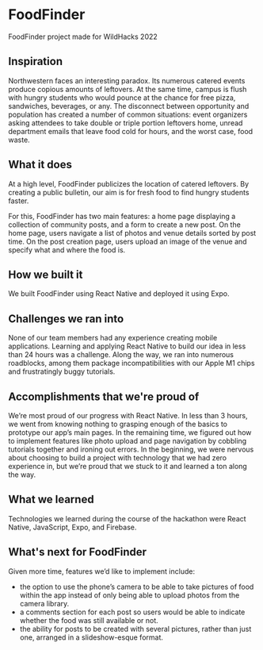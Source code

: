 # FoodFinder

FoodFinder project made for WildHacks 2022


## Inspiration

Northwestern faces an interesting paradox. Its numerous catered events produce copious amounts of leftovers. At the same time, campus is flush with hungry students who would pounce at the chance for free pizza, sandwiches, beverages, or any. The disconnect between opportunity and population has created a number of common situations: event organizers asking attendees to take double or triple portion leftovers home, unread department emails that leave food cold for hours, and the worst case, food waste.

## What it does

At a high level, FoodFinder publicizes the location of catered leftovers. By creating a public bulletin, our aim is for fresh food to find hungry students faster. 

For this, FoodFinder has two main features: a home page displaying a collection of community posts, and a form to create a new post. On the home page, users navigate a list of photos and venue details sorted by post time. On the post creation page, users upload an image of the venue and specify what and where the food is.

## How we built it

We built FoodFinder using React Native and deployed it using Expo.

## Challenges we ran into

None of our team members had any experience creating mobile applications. Learning and applying React Native to build our idea in less than 24 hours was a challenge. Along the way, we ran into numerous roadblocks, among them package incompatibilities with our Apple M1 chips and frustratingly buggy tutorials.

## Accomplishments that we're proud of

We’re most proud of our progress with React Native. In less than 3 hours, we went from knowing nothing to grasping enough of the basics to prototype our app’s main pages. In the remaining time, we figured out how to implement features like photo upload and page navigation by cobbling tutorials together and ironing out errors. In the beginning, we were nervous about choosing to build a project with technology that we had zero experience in, but we’re proud that we stuck to it and learned a ton along the way.

## What we learned
Technologies we learned during the course of the hackathon were React Native, JavaScript, Expo, and Firebase.

## What's next for FoodFinder

Given more time, features we’d like to implement include:

- the option to use the phone’s camera to be able to take pictures of food within the app instead of only being able to upload photos from the camera library. 
- a comments section for each post so users would be able to indicate whether the food was still available or not. 
- the ability for posts to be created with several pictures, rather than just one, arranged in a slideshow-esque format.
